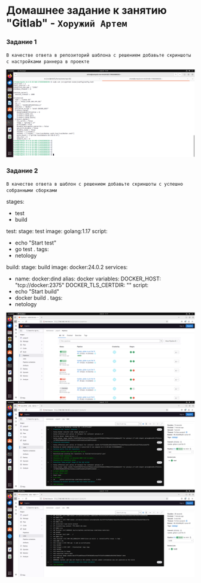 # Домашнее задание к занятию "Gitlab" - `Хоружий Артем`

### Задание 1

`В качестве ответа в репозиторий шаблона с решением добавьте скриншоты с настройками раннера в проекте`

![image](https://github.com/maninblack802/repo-002/blob/main/img/image.png)


### Задание 2

`В качестве ответа в шаблон с решением добавьте скриншоты с успешно собранными сборками`

stages:
  - test
  - build

test:
  stage: test
  image: golang:1.17
  script:
  - echo "Start test"
  - go test .
  tags:
  - netology

build:
  stage: build
  image: docker:24.0.2
  services:
  - name: docker:dind
    alias: docker
  variables:
    DOCKER_HOST: "tcp://docker:2375"
    DOCKER_TLS_CERTDIR: ""
  script:
  - echo "Start build"
  - docker build .
  tags:
  - netology

![image1](https://github.com/maninblack802/repo-002/blob/main/img/image1.png)
![image2](https://github.com/maninblack802/repo-002/blob/main/img/image2.png)
![image3](https://github.com/maninblack802/repo-002/blob/main/img/image3.png)
